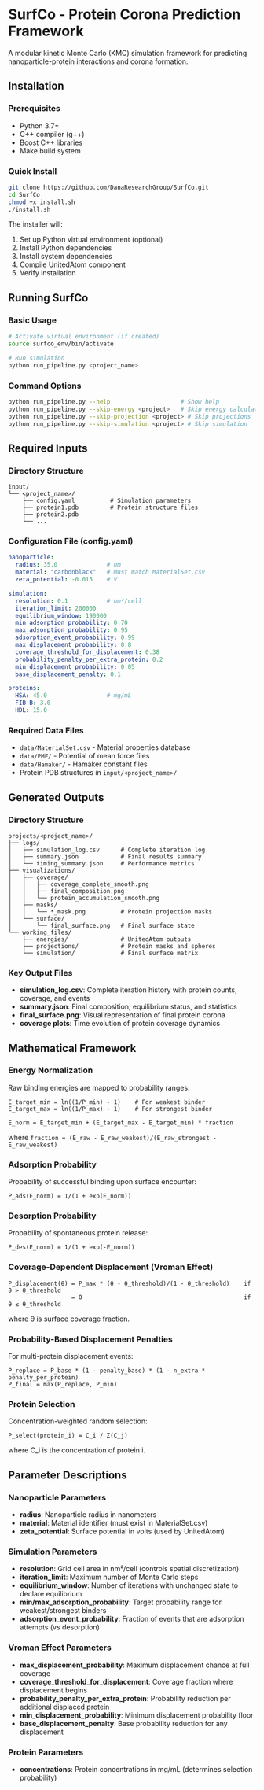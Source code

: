 # SurfCo - Protein Corona Prediction Framework

A modular kinetic Monte Carlo (KMC) simulation framework for predicting nanoparticle-protein interactions and corona formation.

## Installation

### Prerequisites
- Python 3.7+
- C++ compiler (g++)
- Boost C++ libraries
- Make build system

### Quick Install
```bash
git clone https://github.com/DanaResearchGroup/SurfCo.git
cd SurfCo
chmod +x install.sh
./install.sh
```

The installer will:
1. Set up Python virtual environment (optional)
2. Install Python dependencies
3. Install system dependencies
4. Compile UnitedAtom component
5. Verify installation

## Running SurfCo

### Basic Usage
```bash
# Activate virtual environment (if created)
source surfco_env/bin/activate

# Run simulation
python run_pipeline.py <project_name>
```

### Command Options
```bash
python run_pipeline.py --help                    # Show help
python run_pipeline.py --skip-energy <project>   # Skip energy calculations  
python run_pipeline.py --skip-projection <project> # Skip projections
python run_pipeline.py --skip-simulation <project> # Skip simulation
```

## Required Inputs

### Directory Structure
```
input/
└── <project_name>/
    ├── config.yaml          # Simulation parameters
    ├── protein1.pdb         # Protein structure files
    ├── protein2.pdb
    └── ...
```

### Configuration File (config.yaml)
```yaml
nanoparticle:
  radius: 35.0              # nm
  material: "carbonblack"   # Must match MaterialSet.csv
  zeta_potential: -0.015    # V

simulation:
  resolution: 0.1           # nm²/cell
  iteration_limit: 200000
  equilibrium_window: 190000
  min_adsorption_probability: 0.70
  max_adsorption_probability: 0.95
  adsorption_event_probability: 0.99
  max_displacement_probability: 0.8
  coverage_threshold_for_displacement: 0.38
  probability_penalty_per_extra_protein: 0.2
  min_displacement_probability: 0.05
  base_displacement_penalty: 0.1

proteins:
  HSA: 45.0                 # mg/mL
  FIB-B: 3.0
  HDL: 15.0
```

### Required Data Files
- `data/MaterialSet.csv` - Material properties database
- `data/PMF/` - Potential of mean force files  
- `data/Hamaker/` - Hamaker constant files
- Protein PDB structures in `input/<project_name>/`

## Generated Outputs

### Directory Structure
```
projects/<project_name>/
├── logs/
│   ├── simulation_log.csv      # Complete iteration log
│   ├── summary.json            # Final results summary
│   └── timing_summary.json     # Performance metrics
├── visualizations/
│   ├── coverage/
│   │   ├── coverage_complete_smooth.png
│   │   ├── final_composition.png
│   │   └── protein_accumulation_smooth.png
│   ├── masks/
│   │   └── *_mask.png          # Protein projection masks
│   └── surface/
│       └── final_surface.png   # Final surface state
└── working_files/
    ├── energies/               # UnitedAtom outputs
    ├── projections/            # Protein masks and spheres
    └── simulation/             # Final surface matrix
```

### Key Output Files
- **simulation_log.csv**: Complete iteration history with protein counts, coverage, and events
- **summary.json**: Final composition, equilibrium status, and statistics  
- **final_surface.png**: Visual representation of final protein corona
- **coverage plots**: Time evolution of protein coverage dynamics

## Mathematical Framework

### Energy Normalization
Raw binding energies are mapped to probability ranges:
```
E_target_min = ln((1/P_min) - 1)    # For weakest binder
E_target_max = ln((1/P_max) - 1)    # For strongest binder

E_norm = E_target_min + (E_target_max - E_target_min) * fraction
```
where `fraction = (E_raw - E_raw_weakest)/(E_raw_strongest - E_raw_weakest)`

### Adsorption Probability
Probability of successful binding upon surface encounter:
```
P_ads(E_norm) = 1/(1 + exp(E_norm))
```

### Desorption Probability  
Probability of spontaneous protein release:
```
P_des(E_norm) = 1/(1 + exp(-E_norm))
```

### Coverage-Dependent Displacement (Vroman Effect)
```
P_displacement(θ) = P_max * (θ - θ_threshold)/(1 - θ_threshold)    if θ > θ_threshold
                  = 0                                              if θ ≤ θ_threshold
```
where θ is surface coverage fraction.

### Probability-Based Displacement Penalties
For multi-protein displacement events:
```
P_replace = P_base * (1 - penalty_base) * (1 - n_extra * penalty_per_protein)
P_final = max(P_replace, P_min)
```

### Protein Selection
Concentration-weighted random selection:
```
P_select(protein_i) = C_i / Σ(C_j)
```
where C_i is the concentration of protein i.

## Parameter Descriptions

### Nanoparticle Parameters
- **radius**: Nanoparticle radius in nanometers
- **material**: Material identifier (must exist in MaterialSet.csv)
- **zeta_potential**: Surface potential in volts (used by UnitedAtom)

### Simulation Parameters  
- **resolution**: Grid cell area in nm²/cell (controls spatial discretization)
- **iteration_limit**: Maximum number of Monte Carlo steps
- **equilibrium_window**: Number of iterations with unchanged state to declare equilibrium
- **min/max_adsorption_probability**: Target probability range for weakest/strongest binders
- **adsorption_event_probability**: Fraction of events that are adsorption attempts (vs desorption)

### Vroman Effect Parameters
- **max_displacement_probability**: Maximum displacement chance at full coverage
- **coverage_threshold_for_displacement**: Coverage fraction where displacement begins
- **probability_penalty_per_extra_protein**: Probability reduction per additional displaced protein
- **min_displacement_probability**: Minimum displacement probability floor
- **base_displacement_penalty**: Base probability reduction for any displacement

### Protein Parameters
- **concentrations**: Protein concentrations in mg/mL (determines selection probability)